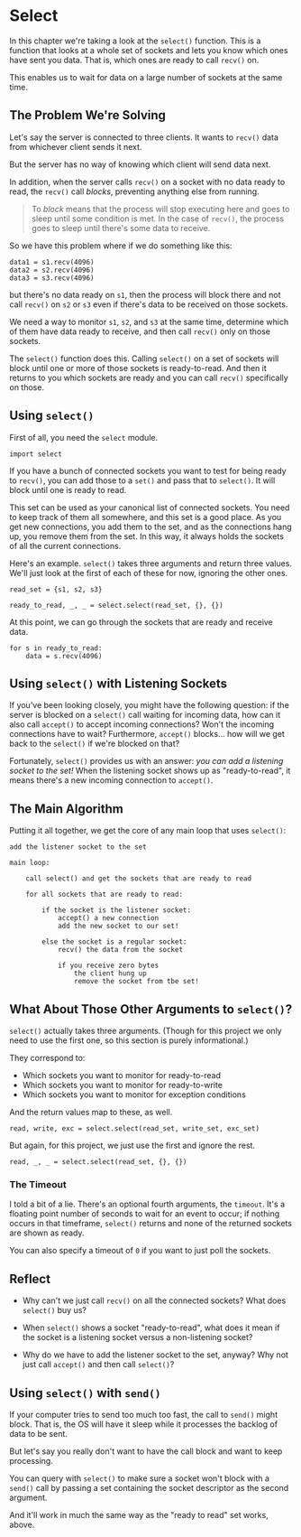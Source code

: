 # Select

In this chapter we're taking a look at the `select()` function. This is
a function that looks at a whole set of sockets and lets you know which
ones have sent you data. That is, which ones are ready to call `recv()`
on.

This enables us to wait for data on a large number of sockets at the
same time.

## The Problem We're Solving

Let's say the server is connected to three clients. It wants to `recv()`
data from whichever client sends it next.

But the server has no way of knowing which client will send data next.

In addition, when the server calls `recv()` on a socket with no data
ready to read, the `recv()` call _blocks_, preventing anything else from
running.

> To _block_ means that the process will stop executing here and goes to
> sleep until some condition is met. In the case of `recv()`, the
> process goes to sleep until there's some data to receive.

So we have this problem where if we do something like this:

``` {.py}
data1 = s1.recv(4096)
data2 = s2.recv(4096)
data3 = s3.recv(4096)
```

but there's no data ready on `s1`, then the process will block there and
not call `recv()` on `s2` or `s3` even if there's data to be received on
those sockets.

We need a way to monitor `s1`, `s2`, and `s3` at the same time,
determine which of them have data ready to receive, and then call
`recv()` only on those sockets.

The `select()` function does this. Calling `select()` on a set of
sockets will block until one or more of those sockets is ready-to-read.
And then it returns to you which sockets are ready and you can call
`recv()` specifically on those.

## Using `select()`

First of all, you need the `select` module.

``` {.py}
import select
```

If you have a bunch of connected sockets you want to test for being
ready to `recv()`, you can add those to a `set()` and pass that to
`select()`. It will block until one is ready to read.

This set can be used as your canonical list of connected sockets. You
need to keep track of them all somewhere, and this set is a good place.
As you get new connections, you add them to the set, and as the
connections hang up, you remove them from the set. In this way, it
always holds the sockets of all the current connections.

Here's an example. `select()` takes three arguments and return three
values. We'll just look at the first of each of these for now, ignoring
the other ones.

``` {.py}
read_set = {s1, s2, s3}

ready_to_read, _, _ = select.select(read_set, {}, {})
```

At this point, we can go through the sockets that are ready and receive
data.

``` {.py}
for s in ready_to_read:
    data = s.recv(4096)
```

## Using `select()` with Listening Sockets

If you've been looking closely, you might have the following question:
if the server is blocked on a `select()` call waiting for incoming data,
how can it also call `accept()` to accept incoming connections? Won't
the incoming connections have to wait? Furthermore, `accept()` blocks...
how will we get back to the `select()` if we're blocked on that?

Fortunately, `select()` provides us with an answer: _you can add a
listening socket to the set!_ When the listening socket shows up as
"ready-to-read", it means there's a new incoming connection to
`accept()`.

## The Main Algorithm

Putting it all together, we get the core of any main loop that uses
`select()`:

``` {.default}
add the listener socket to the set

main loop:

    call select() and get the sockets that are ready to read

    for all sockets that are ready to read:

        if the socket is the listener socket:
            accept() a new connection
            add the new socket to our set!

        else the socket is a regular socket:
            recv() the data from the socket

            if you receive zero bytes
                the client hung up
                remove the socket from tbe set!
```

## What About Those Other Arguments to `select()`?

`select()` actually takes three arguments. (Though for this project we
only need to use the first one, so this section is purely informational.)

They correspond to:

* Which sockets you want to monitor for ready-to-read
* Which sockets you want to monitor for ready-to-write
* Which sockets you want to monitor for exception conditions

And the return values map to these, as well.

``` {.py}
read, write, exc = select.select(read_set, write_set, exc_set)
```

But again, for this project, we just use the first and ignore the rest.

``` {.py}
read, _, _ = select.select(read_set, {}, {})
```

### The Timeout

I told a bit of a lie. There's an optional fourth arguments, the
`timeout`. It's a floating point number of seconds to wait for an event
to occur; if nothing occurs in that timeframe, `select()` returns and
none of the returned sockets are shown as ready.

You can also specify a timeout of `0` if you want to just poll the
sockets.

## Reflect

* Why can't we just call `recv()` on all the connected sockets? What
  does `select()` buy us?

* When `select()` shows a socket "ready-to-read", what does it mean if
  the socket is a listening socket versus a non-listening socket?

* Why do we have to add the listener socket to the set, anyway? Why not
  just call `accept()` and then call `select()`?

## Using `select()` with `send()`

If your computer tries to send too much too fast, the call to `send()`
might block. That is, the OS will have it sleep while it processes the
backlog of data to be sent.

But let's say you really don't want to have the call block and want to
keep processing.

You can query with `select()` to make sure a socket won't block with a
`send()` call by passing a set containing the socket descriptor as the
second argument.

And it'll work in much the same way as the "ready to read" set works,
above.
